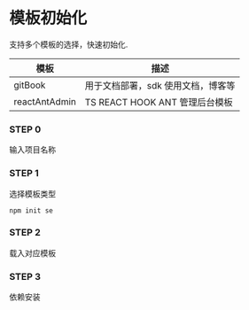 # 模板初始化

支持多个模板的选择，快速初始化.

| 模板 | 描述 |
|---|---|
| gitBook | 用于文档部署，sdk 使用文档，博客等 |
| reactAntAdmin | TS REACT HOOK ANT 管理后台模板

### STEP 0

输入项目名称
### STEP 1

选择模板类型

```
npm init se
```

### STEP 2

载入对应模板

### STEP 3

依赖安装